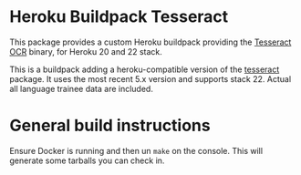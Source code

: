 # Heroku Buildpack Tesseract

This package provides a custom Heroku buildpack providing the [Tesseract OCR](https://github.com/tesseract-ocr/tesseract) binary,
for Heroku 20 and 22 stack.


This is a buildpack adding a heroku-compatible version of the [tesseract](https://github.com/tesseract-ocr/tesseract)
package. It uses the most recent 5.x version and supports stack 22. Actual all language trainee data are included.

# General build instructions

Ensure Docker is running and then un `make` on the console.
This will generate some tarballs you can check in.